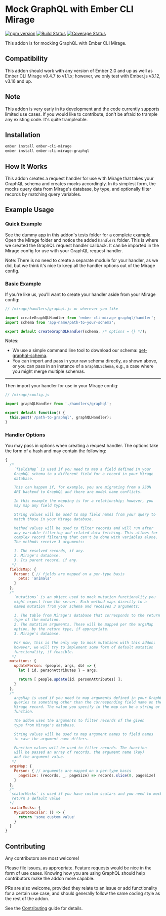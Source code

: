 # Mock GraphQL with Ember CLI Mirage

[![npm version](https://badge.fury.io/js/ember-cli-mirage-graphql.svg)](https://badge.fury.io/js/ember-cli-mirage-graphql)
[![Build Status](https://travis-ci.org/kloeckner-i/ember-cli-mirage-graphql.svg?branch=master)](https://travis-ci.org/kloeckner-i/ember-cli-mirage-graphql)
[![Coverage Status](https://coveralls.io/repos/github/kloeckner-i/ember-cli-mirage-graphql/badge.svg?branch=master)](https://coveralls.io/github/kloeckner-i/ember-cli-mirage-graphql?branch=master)

This addon is for mocking GraphQL with Ember CLI Mirage.

## Compatibility

This addon should work with any version of Ember 2.0 and up as well as Ember CLI Mirage v0.4.7 to v1.1.x; however, we only test with Ember.js v3.12, v3.16 and up.

## Note

This addon is very early in its development and the code currently supports limited use cases. If you would like to contribute, don't be afraid to trample any existing code. It's quite trampleable.

## Installation

```sh
ember install ember-cli-mirage
ember install ember-cli-mirage-graphql
```

## How It Works

This addon creates a request handler for use with Mirage that takes your GraphQL schema and creates mocks accordingly. In its simplest form, the mocks query data from Mirage's database, by type, and optionally filter records by matching query variables.

## Example Usage

### Quick Example

See the dummy app in this addon's tests folder for a complete example. Open the Mirage folder and notice the added `handlers` folder. This is where we created the GraphQL request handler callback. It can be imported in the Mirage config for use with your GraphQL request handler.

Note: There is no need to create a separate module for your handler, as we did, but we think it's nice to keep all the handler options out of the Mirage config.

### Basic Example

If you're like us, you'll want to create your handler aside from your Mirage config:

```javascript
// /mirage/handlers/graphql.js or wherever you like

import createGraphQLHandler from 'ember-cli-mirage-graphql/handler';
import schema from 'app-name/path-to-your-schema';

export default createGraphQLHandler(schema, /* options = {} */);
```

Notes:
* We use a simple command line tool to download our schema: [get-graphql-schema](https://www.npmjs.com/package/get-graphql-schema).
* You can import and pass in your raw schema directly, as shown above, or you can pass in an instance of a `GraphQLSchema`, e.g., a case where you might merge multiple schemas.

---

Then import your handler for use in your Mirage config:

```javascript
// /mirage/config.js

import graphQLHandler from './handlers/graphql';

export default function() {
  this.post('/path-to-graphql', graphQLHandler);
}
```

### Handler Options

You may pass in options when creating a request handler. The options take the form of a hash and may contain the following:

```javascript
{
  /*
    `fieldsMap` is used if you need to map a field defined in your
    GraphQL schema to a different field for a record in your Mirage
    database.

    This can happen if, for example, you are migrating from a JSON
    API backend to GraphQL and there are model name conflicts.

    In this example the mapping is for a relationship; however, you
    may map any field type.

    String values will be used to map field names from your query to
    match those in your Mirage database.

    Method values will be used to filter records and will run after
    any variable filtering and related data fetching. This allows for
    complex record filtering that can't be done with variables alone.
    The methods receive 3 arguments:

    1. The resolved records, if any.
    2. Mirage's database.
    3. Its parent record, if any.
   */
  fieldsMap: {
    Person: { // fields are mapped on a per-type basis
      pets: 'animals'
    }
  },
  /*
    `mutations` is an object used to mock mutation functionality you
    might expect from the server. Each method maps directly to a
    named mutation from your schema and receives 3 arguments:

    1. The table from Mirage's database that corresponds to the return
    type of the mutation.
    2. The mutation arguments. These will be mapped per the argsMap
    option, by the return type, if appropriate.
    3. Mirage's database.

    For now, this is the only way to mock mutations with this addon;
    however, we will try to implement some form of default mutation
    functionality, if feasible.
   */
  mutations: {
    updatePerson: (people, args, db) => {
      let { id, personAttributes } = args;

      return [ people.update(id, personAttributes) ];
    }
  },
  /*
    argsMap is used if you need to map arguments defined in your GraphQL
    queries to something other than the corresponding field name on the
    Mirage record. The value you specify in the map can be a string or a
    function.

    The addon uses the arguments to filter records of the given
    type from Mirage's database.

    String values will be used to map argument names to field names
    in case the argument name differs.

    Function values will be used to filter records. The function
    will be passed an array of records, the argument name (key)
    and the argument value.
   */
  argsMap: {
    Person: { // arguments are mapped on a per-type basis
      pageSize: (records, _, pageSize) => records.slice(0, pageSize)
    }
  },
  /*
  `scalarMocks` is used if you have custom scalars and you need to mock them to
   return a default value
  */
  scalarMocks: {
    MyCustomScalar: () => {
      return 'some custom value'
    }
  }
}
```

## Contributing

Any contributors are most welcome!

Please file issues, as appropriate. Feature requests would be nice in the form of use cases. Knowing how you are using GraphQL should help contributors make the addon more capable.

PRs are also welcome, provided they relate to an issue or add functionality for a certain use case, and should generally follow the same coding style as the rest of the addon.

See the [Contributing](CONTRIBUTING.md) guide for details.

